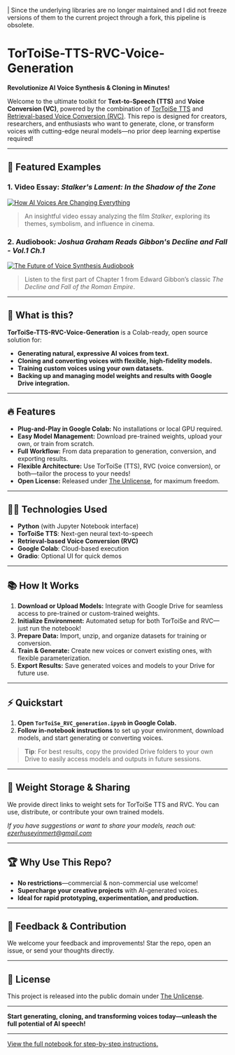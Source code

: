 | Since the underlying libraries are no longer maintained and I did not freeze versions of them to the current project through a fork, this pipeline is obsolete. 

# TorToiSe-TTS-RVC-Voice-Generation

**Revolutionize AI Voice Synthesis & Cloning in Minutes!**

Welcome to the ultimate toolkit for **Text-to-Speech (TTS)** and **Voice Conversion (VC)**, powered by the combination of [TorToiSe TTS](https://github.com/neonbjb/tortoise-tts) and [Retrieval-based Voice Conversion (RVC)](https://github.com/fumiama/Retrieval-based-Voice-Conversion-WebUI). This repo is designed for creators, researchers, and enthusiasts who want to generate, clone, or transform voices with cutting-edge neural models—no prior deep learning expertise required!

---

## 🎥 Featured Examples

### 1. Video Essay: *Stalker's Lament: In the Shadow of the Zone*
[![How AI Voices Are Changing Everything](https://img.youtube.com/vi/59oIyGsPCT8/0.jpg)](https://www.youtube.com/watch?v=59oIyGsPCT8)
> An insightful video essay analyzing the film *Stalker*, exploring its themes, symbolism, and influence in cinema.

### 2. Audiobook: *Joshua Graham Reads Gibbon's Decline and Fall - Vol.1 Ch.1*
[![The Future of Voice Synthesis Audiobook](https://img.youtube.com/vi/stJiy4765gM/0.jpg)](https://www.youtube.com/watch?v=stJiy4765gM)
> Listen to the first part of Chapter 1 from Edward Gibbon’s classic *The Decline and Fall of the Roman Empire*.

---

## 🚀 What is this?

**TorToiSe-TTS-RVC-Voice-Generation** is a Colab-ready, open source solution for:
- **Generating natural, expressive AI voices from text.**
- **Cloning and converting voices with flexible, high-fidelity models.**
- **Training custom voices using your own datasets.**
- **Backing up and managing model weights and results with Google Drive integration.**

---

## 🔥 Features

- **Plug-and-Play in Google Colab:** No installations or local GPU required.
- **Easy Model Management:** Download pre-trained weights, upload your own, or train from scratch.
- **Full Workflow:** From data preparation to generation, conversion, and exporting results.
- **Flexible Architecture:** Use TorToiSe (TTS), RVC (voice conversion), or both—tailor the process to your needs!
- **Open License:** Released under [The Unlicense](https://unlicense.org), for maximum freedom.

---

## 🧑‍💻 Technologies Used

- **Python** (with Jupyter Notebook interface)
- **TorToiSe TTS**: Next-gen neural text-to-speech
- **Retrieval-based Voice Conversion (RVC)**
- **Google Colab**: Cloud-based execution
- **Gradio**: Optional UI for quick demos

---

## 📚 How It Works

1. **Download or Upload Models:** Integrate with Google Drive for seamless access to pre-trained or custom-trained weights.
2. **Initialize Environment:** Automated setup for both TorToiSe and RVC—just run the notebook!
3. **Prepare Data:** Import, unzip, and organize datasets for training or conversion.
4. **Train & Generate:** Create new voices or convert existing ones, with flexible parameterization.
5. **Export Results:** Save generated voices and models to your Drive for future use.

---

## ⚡ Quickstart

1. **Open `TorToiSe_RVC_generation.ipynb` in Google Colab.**
2. **Follow in-notebook instructions** to set up your environment, download models, and start generating or converting voices.

> **Tip**: For best results, copy the provided Drive folders to your own Drive to easily access models and outputs in future sessions.

---

## 📂 Weight Storage & Sharing

We provide direct links to weight sets for TorToiSe TTS and RVC. You can use, distribute, or contribute your own trained models.

*If you have suggestions or want to share your models, reach out: ezerhuseyinmert@gmail.com*

---

## 🏆 Why Use This Repo?

- **No restrictions**—commercial & non-commercial use welcome!
- **Supercharge your creative projects** with AI-generated voices.
- **Ideal for rapid prototyping, experimentation, and production.**

---

## 💌 Feedback & Contribution

We welcome your feedback and improvements! Star the repo, open an issue, or send your thoughts directly.

---

## 📄 License

This project is released into the public domain under [The Unlicense](https://unlicense.org).

---

**Start generating, cloning, and transforming voices today—unleash the full potential of AI speech!**

---
[View the full notebook for step-by-step instructions.](TorToiSe_RVC_generation.ipynb)
